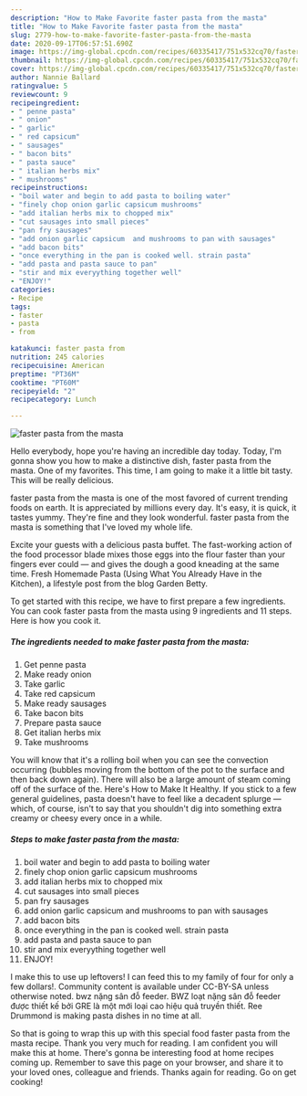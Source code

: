 ```yaml
---
description: "How to Make Favorite faster pasta from the masta"
title: "How to Make Favorite faster pasta from the masta"
slug: 2779-how-to-make-favorite-faster-pasta-from-the-masta
date: 2020-09-17T06:57:51.690Z
image: https://img-global.cpcdn.com/recipes/60335417/751x532cq70/faster-pasta-from-the-masta-recipe-main-photo.jpg
thumbnail: https://img-global.cpcdn.com/recipes/60335417/751x532cq70/faster-pasta-from-the-masta-recipe-main-photo.jpg
cover: https://img-global.cpcdn.com/recipes/60335417/751x532cq70/faster-pasta-from-the-masta-recipe-main-photo.jpg
author: Nannie Ballard
ratingvalue: 5
reviewcount: 9
recipeingredient:
- " penne pasta"
- " onion"
- " garlic"
- " red capsicum"
- " sausages"
- " bacon bits"
- " pasta sauce"
- " italian herbs mix"
- " mushrooms"
recipeinstructions:
- "boil water and begin to add pasta to boiling water"
- "finely chop onion garlic capsicum mushrooms"
- "add italian herbs mix to chopped mix"
- "cut sausages into small pieces"
- "pan fry sausages"
- "add onion garlic capsicum  and mushrooms to pan with sausages"
- "add bacon bits"
- "once everything in the pan is cooked well. strain pasta"
- "add pasta and pasta sauce to pan"
- "stir and mix everyything together well"
- "ENJOY!"
categories:
- Recipe
tags:
- faster
- pasta
- from

katakunci: faster pasta from 
nutrition: 245 calories
recipecuisine: American
preptime: "PT36M"
cooktime: "PT60M"
recipeyield: "2"
recipecategory: Lunch

---
```



![faster pasta from the masta](https://img-global.cpcdn.com/recipes/60335417/751x532cq70/faster-pasta-from-the-masta-recipe-main-photo.jpg)

Hello everybody, hope you're having an incredible day today. Today, I'm gonna show you how to make a distinctive dish, faster pasta from the masta. One of my favorites. This time, I am going to make it a little bit tasty. This will be really delicious.

faster pasta from the masta is one of the most favored of current trending foods on earth. It is appreciated by millions every day. It's easy, it is quick, it tastes yummy. They're fine and they look wonderful. faster pasta from the masta is something that I've loved my whole life.

Excite your guests with a delicious pasta buffet. The fast-working action of the food processor blade mixes those eggs into the flour faster than your fingers ever could — and gives the dough a good kneading at the same time. Fresh Homemade Pasta (Using What You Already Have in the Kitchen), a lifestyle post from the blog Garden Betty.


To get started with this recipe, we have to first prepare a few ingredients. You can cook faster pasta from the masta using 9 ingredients and 11 steps. Here is how you cook it.

<!--inarticleads1-->

##### The ingredients needed to make faster pasta from the masta:

1. Get  penne pasta
1. Make ready  onion
1. Take  garlic
1. Take  red capsicum
1. Make ready  sausages
1. Take  bacon bits
1. Prepare  pasta sauce
1. Get  italian herbs mix
1. Take  mushrooms


You will know that it&#39;s a rolling boil when you can see the convection occurring (bubbles moving from the bottom of the pot to the surface and then back down again). There will also be a large amount of steam coming off of the surface of the. Here&#39;s How to Make It Healthy. If you stick to a few general guidelines, pasta doesn&#39;t have to feel like a decadent splurge — which, of course, isn&#39;t to say that you shouldn&#39;t dig into something extra creamy or cheesy every once in a while. 

<!--inarticleads2-->

##### Steps to make faster pasta from the masta:

1. boil water and begin to add pasta to boiling water
1. finely chop onion garlic capsicum mushrooms
1. add italian herbs mix to chopped mix
1. cut sausages into small pieces
1. pan fry sausages
1. add onion garlic capsicum  and mushrooms to pan with sausages
1. add bacon bits
1. once everything in the pan is cooked well. strain pasta
1. add pasta and pasta sauce to pan
1. stir and mix everyything together well
1. ENJOY!


I make this to use up leftovers! I can feed this to my family of four for only a few dollars!. Community content is available under CC-BY-SA unless otherwise noted. bwz nặng sân đỗ feeder. BWZ loạt nặng sân đỗ feeder được thiết kế bởi GRE là một mới loại cao hiệu quả truyền thiết. Ree Drummond is making pasta dishes in no time at all. 

So that is going to wrap this up with this special food faster pasta from the masta recipe. Thank you very much for reading. I am confident you will make this at home. There's gonna be interesting food at home recipes coming up. Remember to save this page on your browser, and share it to your loved ones, colleague and friends. Thanks again for reading. Go on get cooking!

